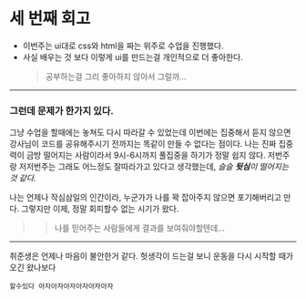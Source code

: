 # 세 번째 회고

- 이번주는 ui대로 css와 html을 짜는 위주로 수업을 진행했다.
- 사실 배우는 것 보다 이렇게 ui를 만드는걸 개인적으로 더 좋아한다.
  > 공부하는걸 그리 좋아하지 않아서 그럴까...

---

### 그런데 문제가 한가지 있다.

그냥 수업을 할때에는 놓쳐도 다시 따라갈 수 있었는데 이번에는 집중해서 듣지 않으면 강사님이 코드를 공유해주시기 전까지는 똑같이 만들 수 없다는 점이다. 나는 진짜 집중력이 금방 떨어지는 사람이라서 9시-6시까지 풀집중을 하기가 정말 쉽지 않다. 저번주랑 저저번주는 그래도 어느정도 잘따라가고 있다고 생각했는데, _슬슬 **뒷심**이 떨어지는 것 같다._

나는 언제나 작심삼일의 인간이라, 누군가가 나를 꽉 잡아주지 않으면 포기해버리고 만다.
그렇지만 이제, 정말 회피할수 없는 시기가 왔다.

> > 나를 믿어주는 사람들에게 결과를 보여줘야할텐데...

---

취준생은 언제나 마음이 불안한거 같다.
헛생각이 드는걸 보니 운동을 다시 시작할 때가 오긴 왔나보다

```
할수있다 아자아자아자아자아자아자
```
